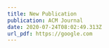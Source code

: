 ```yaml
---
title: New Publication
publication: ACM Journal
date: 2020-07-24T08:02:49.313Z
url_pdf: https://google.com
---
```

